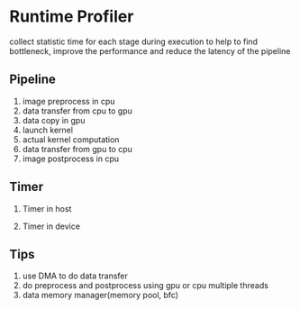 # Runtime Profiler

collect statistic time for each stage during execution to help
to find bottleneck, improve the performance and reduce the
latency of the pipeline



## Pipeline

1. image preprocess in cpu
2. data transfer from cpu to gpu
3. data copy in gpu
4. launch kernel
5. actual kernel computation
6. data transfer from gpu to cpu
7. image postprocess in cpu

## Timer

1. Timer in host

2. Timer in device


## Tips
1. use DMA to do data transfer
2. do preprocess and postprocess using gpu
or cpu multiple threads
3. data memory manager(memory pool, bfc)
